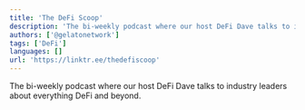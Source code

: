 ```yaml
---
title: 'The DeFi Scoop'
description: 'The bi-weekly podcast where our host DeFi Dave talks to industry leaders about everything DeFi and beyond.'
authors: ['@gelatonetwork']
tags: ['DeFi']
languages: []
url: 'https://linktr.ee/thedefiscoop'
---
```


The bi-weekly podcast where our host DeFi Dave talks to industry leaders about everything DeFi and beyond.